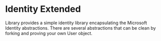 # Identity Extended
 
Library provides a simple identity library encapsulating the Microsoft Identity abstractions. There are several abstractions that can be clean by forking and proving your own User object.
